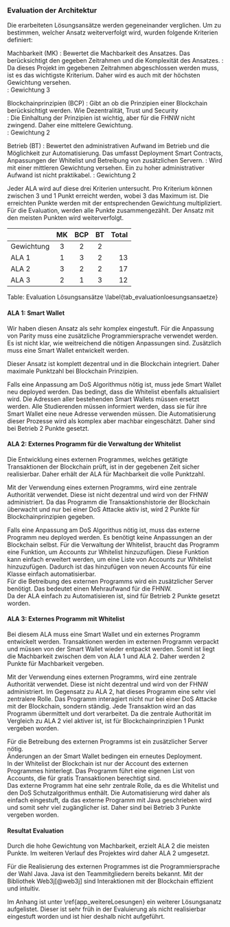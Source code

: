 ### Evaluation der Architektur

Die erarbeiteten Lösungsansätze werden gegeneinander verglichen. Um zu bestimmen, welcher Ansatz weiterverfolgt wird, wurden folgende Kriterien definiert:

Machbarkeit (MK)
:     Bewertet die Machbarkeit des Ansatzes. Das berücksichtigt den gegeben Zeitrahmen und die Komplexität des Ansatzes. 
:     Da dieses Projekt im gegebenen Zeitrahmen abgeschlossen werden muss, ist es das wichtigste Kriterium. Daher wird es auch mit der höchsten Gewichtung versehen.  
:     Gewichtung 3

Blockchainprinzipien (BCP)
:     Gibt an ob die Prinzipien einer Blockchain berücksichtigt werden. Wie Dezentralität, Trust und Security  
:     Die Einhaltung der Prinzipien ist wichtig, aber für die FHNW nicht zwingend. Daher eine mittelere Gewichtung.     
:     Gewichtung 2

Betrieb (BT)
:     Bewertet den administrativen Aufwand im Betrieb und die Möglichkeit zur Automatisierung. Das umfasst Deployment Smart Contracts, Anpassungen der Whitelist und Betreibung von zusätzlichen Servern. 
:     Wird mit einer mittleren Gewichtung versehen. Ein zu hoher administrativer Aufwand ist nicht praktikabel.
:     Gewichtung 2

Jeder ALA wird auf diese drei Kriterien untersucht. Pro Kriterium können
zwischen 3 und 1 Punkt erreicht werden, wobei 3 das Maximum ist. Die erreichten
Punkte werden mit der entsprechenden Gewichtung multipliziert. Für die
Evaluation, werden alle Punkte zusammengezählt. Der Ansatz mit den meisten
Punkten wird weiterverfolgt.  

| |MK | BCP | BT | Total |
|:------------|:------:|:------:|:------:|-----:|
| Gewichtung      | 3 | 2 | 2 |    |
| ALA 1 | 1 | 3 | 2 | 13 |
| ALA 2 | 3 | 2 | 2 | 17 |
| ALA 3 | 2 | 1 | 3 | 12 |


Table: Evaluation Lösungsansätze \label{tab_evaluationloesungsansaetze}

#### ALA 1: Smart Wallet 

Wir haben diesen Ansatz als sehr komplex eingestuft. Für die Anpassung von
Parity muss eine zusätzliche Programmiersprache verwendet werden. Es ist nicht
klar, wie weitreichend die nötigen Anpassungen sind. Zusätzlich muss eine Smart
Wallet entwickelt werden. 

Dieser Ansatz ist komplett dezentral und in die Blockchain integriert. Daher
maximale Punktzahl bei Blockchain Prinzipien. 

Falls eine Anpassung am DoS Algorithmus nötig ist, muss jede Smart Wallet neu
deployed werden. Das bedingt, dass die Whitelist ebenfalls aktualisiert wird.
Die Adressen aller bestehenden Smart Wallets müssen ersetzt werden. Alle
Studierenden müssen informiert werden, dass sie für ihre Smart Wallet eine neue
Adresse verwenden müssen. Die Automatisierung dieser Prozesse wird als komplex
aber machbar eingeschätzt. Daher sind bei Betrieb 2 Punkte gesetzt. 

#### ALA 2: Externes Programm für die Verwaltung der Whitelist

Die Entwicklung eines externen Programmes, welches getätigte Transaktionen der
Blockchain prüft, ist in der gegebenen Zeit sicher realisierbar. Daher erhält
der ALA für Machbarkeit die volle Punktzahl. 

Mit der Verwendung eines externen Programms, wird eine zentrale Authorität
verwendet. Diese ist nicht dezentral und wird von der FHNW administriert. Da das
Programm die Transaktionshistorie der Blockchain überwacht und nur bei einer DoS
Attacke aktiv ist, wird 2 Punkte für Blockchainprinzipien gegeben. 

Falls eine Anpassung am DoS Algorithus nötig ist, muss das externe Programm neu
deployed werden. Es benötigt keine Anpassungen an der Blockchain selbst. Für die
Verwaltung der Whitelist, braucht das Programm eine Funktion, um Accounts zur
Whitelist hinzuzufügen. Diese Funktion kann einfach erweitert werden, um eine
Liste von Accounts zur Whitelist hinzuzufügen. Dadurch ist das hinzufügen von
neuen Accounts für eine Klasse einfach automatisierbar.\
Für die Betreibung des externen Programms wird ein zusätzlicher Server benötigt.
Das bedeutet einen Mehraufwand für die FHNW.\
Da der ALA einfach zu Automatisieren ist, sind für Betrieb 2 Punkte gesetzt
worden. 

#### ALA 3: Externes Programm mit Whitelist

Bei diesem ALA muss eine Smart Wallet und ein externes Programm entwickelt
werden. Transaktionen werden im externen Programm verpackt und müssen von der
Smart Wallet wieder entpackt werden. Somit ist liegt die Machbarkeit zwischen
dem von ALA 1 und ALA 2. Daher werden 2 Punkte für Machbarkeit vergeben. 

Mit der Verwendung eines externen Programms, wird eine zentrale Authorität
verwendet. Diese ist nicht dezentral und wird von der FHNW administriert. Im
Gegensatz zu ALA 2, hat dieses Programm eine sehr viel zentralere Rolle. Das
Programm interagiert nicht nur bei einer DoS Attacke mit der Blockchain, sondern
ständig. Jede Transaktion wird an das Programm übermittelt und dort verarbeitet.
Da die zentrale Authorität im Vergleich zu ALA 2 viel aktiver ist, ist für
Blockchainprinzipien 1 Punkt vergeben worden.

Für die Betreibung des externen Programms ist ein zusätzlicher Server nötig.\
Änderungen an der Smart Wallet bedingen ein erneutes Deployment.\
In der Whitelist der Blockchain ist nur der Account des externen Programmes
hinterlegt. Das Programm führt eine eigenen List von Accounts, die für gratis
Transaktionen berechtigt sind.\
Das externe Programm hat eine sehr zentrale Rolle, da es die Whitelist und den
DoS Schutzalgorithmus enthält. Die Automatisierung wird daher als einfach
eingestuft, da das externe Programm mit Java geschrieben wird und somit sehr
viel zugänglicher ist. Daher sind bei Betrieb 3 Punkte vergeben worden. 


#### Resultat Evaluation

Durch die hohe Gewichtung von Machbarkeit, erzielt ALA 2 die meisten Punkte. Im
weiteren Verlauf des Projektes wird daher ALA 2 umgesetzt.

Für die Realisierung des externen Programmes ist die Programmiersprache der Wahl
Java. Java ist den Teammitgliedern bereits bekannt. Mit der Bibliothek Web3j[@web3j]
sind Interaktionen mit der Blockchain effizient und intuitiv. 

Im Anhang ist unter \ref{app_weitereLoesungen} ein weiterer Lösungsanatz
aufgelistet. Dieser ist sehr früh in der Evaluierung als nicht realisierbar
eingestuft worden und ist hier deshalb nicht aufgeführt.


